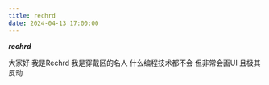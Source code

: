 ```yaml
---
title: rechrd
date: 2024-04-13 17:00:00
---
```


***rechrd***

大家好
我是Rechrd
我是穿戴区的名人
什么编程技术都不会
但非常会画UI
且极其反动
